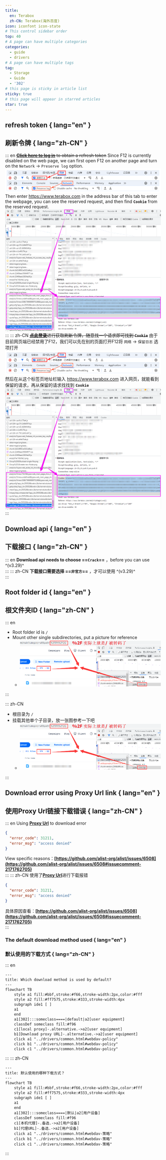 ```yaml
---
title:
  en: Terabox
  zh-CN: Terabox(海外百度)
icon: iconfont icon-state
# This control sidebar order
top: 40
# A page can have multiple categories
categories:
  - guide
  - drivers
# A page can have multiple tags
tag:
  - Storage
  - Guide
  - '302'
# this page is sticky in article list
sticky: true
# this page will appear in starred articles
star: true
---
```


## **refresh token** { lang="en" }

## **刷新令牌** { lang="zh-CN" }

::: en
~~[**Click here to log in**](https://www.terabox.com/) to obtain a refresh token~~
Since F12 is currently disabled on the web page, we can first open F12 on another page and turn on the `Network` → `Preserve log` option.
<img src="/img/drivers/terabox/terabox_f12.png" alt="f12" style="zoom:150%;" /><br/>
Then enter https://www.terabox.com in the address bar of this tab to enter the webpage, you can see the reserved request, and then find **`Cookie`** from the reserved request.
![terabox](/img/drivers/terabox/terabox_cookie.png)
<br/>
:::
::: zh-CN
~~[**点此登录**](https://www.terabox.com/)进行获取刷新令牌，随意找一个请求即可找到 **`Cookie`**~~
由于目前网页端已经禁用了F12，我们可以先在别的页面打开F12将 `网络` → `保留日志` 选项打开
<img src="/img/drivers/terabox/terabox_f12.png" alt="f12" style="zoom:150%;" /><br/>
然后在从这个标签页地址栏输入 https://www.terabox.com 进入网页，就能看到保留的请求，再从保留的请求找找到 **`Cookie`**
![terabox](/img/drivers/terabox/terabox_cookie.png)
<br/>
:::

## **Download api** { lang="en" }

## **下载接口** { lang="zh-CN" }

::: en
**Download api needs to choose ==`Crack`==** ，before you can use ^(v3.29)^
<br/>
:::
::: zh-CN
**下载接口需要选择 ==`非官方`==** ，才可以使用 ^(v3.29)^
<br/>
:::

## **Root folder id** { lang="en" }

## **根文件夹ID** { lang="zh-CN" }

::: en

- Root folder id is `/`
- Mount other single subdirectories, put a picture for reference
  - <img src="/img/drivers/terabox/terabox3.png" alt="Demo"/>
            <br/>

:::

::: zh-CN

- 根目录为 `/`
- 挂载其他单个子目录，放一张图参考一下吧
  - <img src="/img/drivers/terabox/terabox3.png" alt="Demo"/>
            <br/>

:::

## **Download error using Proxy Url link** { lang="en" }

## **使用Proxy Url链接下载错误** { lang="zh-CN" }

::: en
Using [**Proxy Url**](common.md#download-proxy-url) to download error

```json
{
  "error_code": 31211,
  "error_msg": "access denied"
}
```

View specific reasons：**[https://github.com/alist-org/alist/issues/6508](https://github.com/alist-org/alist/issues/6508#issuecomment-2171762705)**
<br/>
:::
::: zh-CN
使用了[**Proxy Url**](common.md#下载代理-url)进行下载报错

```json
{
  "error_code": 31211,
  "error_msg": "access denied"
}
```

具体原因查看：**[https://github.com/alist-org/alist/issues/6508](https://github.com/alist-org/alist/issues/6508#issuecomment-2171762705)**
<br/>
:::

### **The default download method used** { lang="en" }

### **默认使用的下载方式** { lang="zh-CN" }

::: en

```mermaid
---
title: Which download method is used by default?
---
flowchart TB
    style a1 fill:#bbf,stroke:#f66,stroke-width:2px,color:#fff
    style a2 fill:#ff7575,stroke:#333,stroke-width:4px
    subgraph ide1 [ ]
    a1
    end
    a1[302]:::someclass====|default|a2[user equipment]
    classDef someclass fill:#f96
    c1[local proxy]-.alternative.->a2[user equipment]
    b1[Download proxy URL]-.alternative.->a2[user equipment]
    click a1 "../drivers/common.html#webdav-policy"
    click b1 "../drivers/common.html#webdav-policy"
    click c1 "../drivers/common.html#webdav-policy"
```

:::
::: zh-CN

```mermaid
---
title: 默认使用的哪种下载方式？
---
flowchart TB
    style a1 fill:#bbf,stroke:#f66,stroke-width:2px,color:#fff
    style a2 fill:#ff7575,stroke:#333,stroke-width:4px
    subgraph ide1 [ ]
    a1
    end
    a1[302]:::someclass====|默认|a2[用户设备]
    classDef someclass fill:#f96
    c1[本机代理]-.备选.->a2[用户设备]
    b1[代理URL]-.备选.->a2[用户设备]
    click a1 "../drivers/common.html#webdav-策略"
    click b1 "../drivers/common.html#webdav-策略"
    click c1 "../drivers/common.html#webdav-策略"
```

:::
